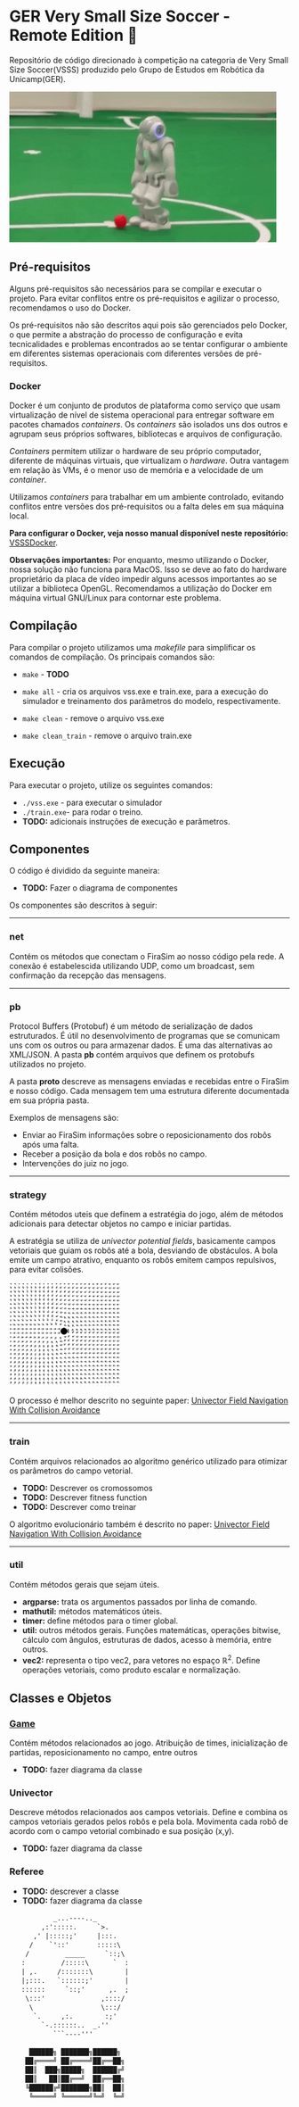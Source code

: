 # GER Very Small Size Soccer - Remote Edition 🦠

Repositório de código direcionado à competição na categoria de Very Small Size Soccer(VSSS) produzido pelo Grupo de Estudos em Robótica da Unicamp(GER).

<img src="doc/robot.gif" alt="alt text">

## Pré-requisitos
Alguns pré-requisitos são necessários para se compilar e executar o projeto. Para evitar conflitos entre os pré-requisitos e agilizar o processo, recomendamos o uso do Docker.

Os pré-requisitos não são descritos aqui pois são gerenciados pelo Docker, o que permite a abstração do processo de configuração e evita tecnicalidades e problemas encontrados ao se tentar configurar o ambiente em diferentes sistemas operacionais com diferentes versões de pré-requisitos.

### Docker
Docker é um conjunto de produtos de plataforma como serviço que usam virtualização de nível de sistema operacional para entregar software em pacotes chamados *containers*. Os *containers* são isolados uns dos outros e agrupam seus próprios softwares, bibliotecas e arquivos de configuração.

*Containers* permitem utilizar o hardware de seu próprio computador, diferente de máquinas virtuais, que virtualizam o *hardware*. Outra vantagem em relação às VMs, é o menor uso de memória e a velocidade de um *container*.

Utilizamos *containers* para trabalhar em um ambiente controlado, evitando conflitos entre versões dos pré-requisitos ou a falta deles em sua máquina local. 

**Para configurar o Docker, veja nosso manual disponível neste repositório:**
[VSSSDocker](https://github.com/ger-unicamp/VSSSDocker).

**Observações importantes:**
Por enquanto, mesmo utilizando o Docker, nossa solução não funciona para MacOS. Isso se deve ao fato do hardware proprietário da placa de vídeo impedir alguns acessos importantes ao se utilizar a biblioteca OpenGL. Recomendamos a utilização do Docker em máquina virtual GNU/Linux para contornar este problema.

## Compilação

Para compilar o projeto utilizamos uma _makefile_ para simplificar os comandos de compilação. Os principais comandos são:

- ```make``` - **TODO**

- ```make all``` - cria os arquivos vss.exe e train.exe, para a execução do simulador e treinamento dos parâmetros do modelo, respectivamente.

- ```make clean``` - remove o arquivo vss.exe

- ```make clean_train``` - remove o arquivo train.exe

## Execução

Para executar o projeto, utilize os seguintes comandos:

- ```./vss.exe``` - para executar o simulador
- ```./train.exe```- para rodar o treino.
- **TODO:** adicionais instruções de execução e parâmetros.

## Componentes
O código é dividido da seguinte maneira:

- **TODO:** Fazer o diagrama de componentes

Os componentes são descritos à seguir:

<hr/>

### net

Contém os métodos que conectam o FiraSim ao nosso código pela rede. A conexão é estabelescida utilizando UDP, como um broadcast, sem confirmação da recepção das mensagens. 

<hr/>

### pb

Protocol Buffers (Protobuf) é um método de serialização de dados estruturados. É útil no desenvolvimento de programas que se comunicam uns com os outros ou para armazenar dados. É uma das alternativas ao XML/JSON. A pasta **pb** contém arquivos que definem os protobufs utilizados no projeto.

A pasta **proto** descreve as mensagens enviadas e recebidas entre o FiraSim e nosso código. Cada mensagem tem uma estrutura diferente documentada em sua própria pasta. 

Exemplos de mensagens são:

- Enviar ao FiraSim informações sobre o reposicionamento dos robôs após uma falta.
- Receber a posição da bola e dos robôs no campo.
- Intervenções do juiz no jogo.

<hr/>

### strategy

Contém métodos uteis que definem a estratégia do jogo, além de métodos adicionais para detectar objetos no campo e iniciar partidas.

A estratégia se utiliza de *univector potential fields*, basicamente campos vetoriais que guiam os robôs até a bola, desviando de obstáculos. A bola emite um campo atrativo, enquanto os robôs emitem campos repulsivos, para evitar colisões.

<img src="doc/field.png" alt="alt text" width="200px">

O processo é melhor descrito no seguinte paper:
[Univector Field Navigation With Collision Avoidance](./doc/UnivectorFieldNavigationWithCollisionAvoidance.pdf)

<hr/>

### train

Contém arquivos relacionados ao algoritmo genérico utilizado para otimizar os parâmetros do campo vetorial.

- **TODO:** Descrever os cromossomos
- **TODO:** Descrever fitness function
- **TODO:** Descrever como treinar

O algoritmo evolucionário também é descrito no paper:
[Univector Field Navigation With Collision Avoidance](./doc/UnivectorFieldNavigationWithCollisionAvoidance.pdf)

<hr/>

### util

Contém métodos gerais que sejam úteis.

- **argparse:** trata os argumentos passados por linha de comando.
- **mathutil:** métodos matemáticos úteis.
- **timer:** define métodos para o timer global.
- **util:** outros métodos gerais. Funções matemáticas, operações bitwise, cálculo com ângulos, estruturas de dados, acesso à memória, entre outros.
- **vec2:** representa o tipo vec2, para vetores no espaço ℝ<sup>2</sup>. Define operações vetoriais, como produto escalar e normalização.

## Classes e Objetos

### [Game](src/strategy/Game.cpp)
Contém métodos relacionados ao jogo. Atribuição de times, inicialização de partidas, reposicionamento no campo, entre outros

- **TODO:** fazer diagrama da classe

### Univector
Descreve métodos relacionados aos campos vetoriais. Define e combina os campos vetoriais gerados pelos robôs e pela bola. Movimenta cada robô de acordo com o campo vetorial combinado e sua posição (x,y).

- **TODO:** fazer diagrama da classe

### Referee

- **TODO:** descrever a classe
- **TODO:** fazer diagrama da classe


```
           _...----.._
        ,:':::::.     `>.
      ,' |:::::;'     |:::.
     /    `'::'       :::::\
    /         _____     `::;\
   :         /:::::\      `  :
   | ,.     /:::::::\        |
   |;:::.   `::::::;'        |
   ::::::     `::;'      ,.  ;
    \:::'              ,::::/
     \                 \:::/
      `.     ,:.        :;'
        `-.::::::..  _.''
           ```----'''

     ██████╗ ███████╗██████╗ 
    ██╔════╝ ██╔════╝██╔══██╗
    ██║  ███╗█████╗  ██████╔╝
    ██║   ██║██╔══╝  ██╔══██╗
    ╚██████╔╝███████╗██║  ██║
     ╚═════╝ ╚══════╝╚═╝  ╚═╝
 ```
